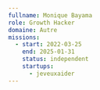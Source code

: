 ```yaml
---
fullname: Monique Bayama
role: Growth Hacker
domaine: Autre
missions:
  - start: 2022-03-25
    end: 2025-01-31
    status: independent
    startups:
      - jeveuxaider
---
```

